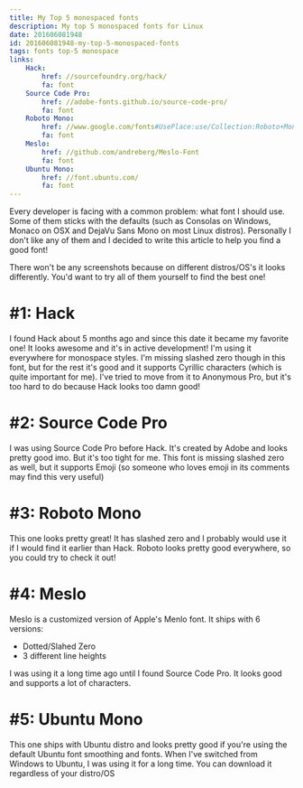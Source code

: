 ```yaml
---
title: My Top 5 monospaced fonts
description: My top 5 monospaced fonts for Linux
date: 201606081948
id: 201606081948-my-top-5-monospaced-fonts
tags: fonts top-5 monospace
links:
    Hack:
        href: //sourcefoundry.org/hack/
        fa: font
    Source Code Pro:
        href: //adobe-fonts.github.io/source-code-pro/
        fa: font
    Roboto Mono:
        href: //www.google.com/fonts#UsePlace:use/Collection:Roboto+Mono
        fa: font
    Meslo:
        href: //github.com/andreberg/Meslo-Font
        fa: font
    Ubuntu Mono:
        href: //font.ubuntu.com/
        fa: font
---
```


Every developer is facing with a common problem: what font I should use.
Some of them sticks with the defaults (such as Consolas on Windows, Monaco
on OSX and DejaVu Sans Mono on most Linux distros).
Personally I don't like any of them and I decided to write this article to help
you find a good font!

There won't be any screenshots because on different distros/OS's it looks
differently. You'd want to try all of them yourself to find the best one!

# #1: Hack

I found Hack about 5 months ago and since this date it became my favorite one!
It looks awesome and it's in active development! I'm using it everywhere for
monospace styles.
I'm missing slashed zero though in this font, but for the rest it's good
and it supports Cyrillic characters (which is quite important for me).
I've tried to move from it to Anonymous Pro, but it's too hard to do because
Hack looks too damn good!

# #2: Source Code Pro

I was using Source Code Pro before Hack. It's created by Adobe and looks
pretty good imo. But it's too tight for me.
This font is missing slashed zero as well, but it supports Emoji (so someone
who loves emoji in its comments may find this very useful)

# #3: Roboto Mono

This one looks pretty great! It has slashed zero and I probably would use it
if I would find it earlier than Hack. Roboto looks pretty good everywhere, so
you could try to check it out!

# #4: Meslo

Meslo is a customized version of Apple's Menlo font. It ships with 6 versions:

* Dotted/Slahed Zero
* 3 different line heights

I was using it a long time ago until I found Source Code Pro. It looks good and
supports a lot of characters.

# #5: Ubuntu Mono

This one ships with Ubuntu distro and looks pretty good if you're using the
default Ubuntu font smoothing and fonts. When I've switched from Windows to
Ubuntu, I was using it for a long time.
You can download it regardless of your distro/OS